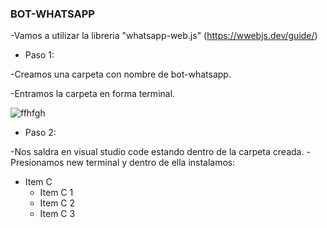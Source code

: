 ### BOT-WHATSAPP

-Vamos a utilizar la libreria "whatsapp-web.js" (https://wwebjs.dev/guide/)

+ Paso 1: 

-Creamos una carpeta con nombre de bot-whatsapp.

-Entramos la carpeta en forma terminal.

![ffhfgh](https://github.com/MaricarmenCatalinaRaymundoRomero/Bot-Whatsapp/assets/129924045/007677e4-1464-46e8-ba56-505c56f14a4b)

+ Paso 2:

-Nos saldra en visual studio code estando dentro de la carpeta creada.
-Presionamos new terminal y dentro de ella instalamos:

+ Item C
    * Item C 1
    * Item C 2
    * Item C 3

